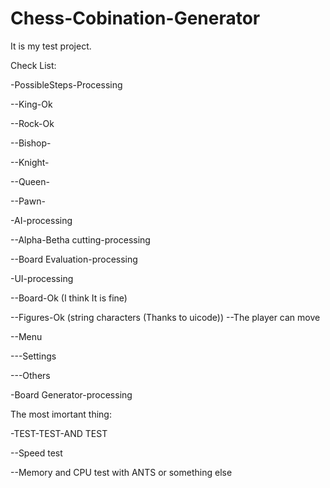 # Chess-Cobination-Generator

It is my test project.

Check List:

-PossibleSteps-Processing

--King-Ok

--Rock-Ok

--Bishop-

--Knight-

--Queen-

--Pawn-

-AI-processing

--Alpha-Betha cutting-processing

--Board Evaluation-processing

-UI-processing

--Board-Ok (I think It is fine)

--Figures-Ok (string characters (Thanks to uicode))
--The player can move

--Menu

---Settings

---Others

-Board Generator-processing



The most imortant thing:

-TEST-TEST-AND TEST

--Speed test

--Memory and CPU test with ANTS or something else

